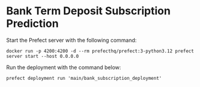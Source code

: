 # Bank Term Deposit Subscription Prediction

Start the Prefect server with the following command:

```commandline
docker run -p 4200:4200 -d --rm prefecthq/prefect:3-python3.12 prefect server start --host 0.0.0.0
```

Run the deployment with the command below:

```commandline
prefect deployment run 'main/bank_subscription_deployment'
```

